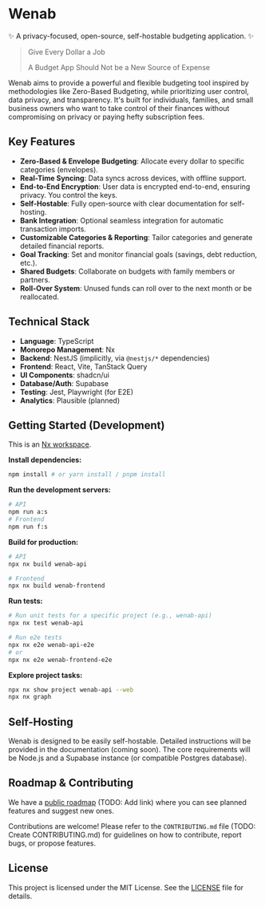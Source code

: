 # Wenab

✨ A privacy-focused, open-source, self-hostable budgeting application. ✨

> Give Every Dollar a Job
>
> A Budget App Should Not be a New Source of Expense

Wenab aims to provide a powerful and flexible budgeting tool inspired by methodologies like Zero-Based Budgeting, while prioritizing user control, data privacy, and transparency. It's built for individuals, families, and small business owners who want to take control of their finances without compromising on privacy or paying hefty subscription fees.

## Key Features

*   **Zero-Based & Envelope Budgeting**: Allocate every dollar to specific categories (envelopes).
*   **Real-Time Syncing**: Data syncs across devices, with offline support.
*   **End-to-End Encryption**: User data is encrypted end-to-end, ensuring privacy. You control the keys.
*   **Self-Hostable**: Fully open-source with clear documentation for self-hosting.
*   **Bank Integration**: Optional seamless integration for automatic transaction imports.
*   **Customizable Categories & Reporting**: Tailor categories and generate detailed financial reports.
*   **Goal Tracking**: Set and monitor financial goals (savings, debt reduction, etc.).
*   **Shared Budgets**: Collaborate on budgets with family members or partners.
*   **Roll-Over System**: Unused funds can roll over to the next month or be reallocated.

## Technical Stack

*   **Language**: TypeScript
*   **Monorepo Management**: Nx
*   **Backend**: NestJS (implicitly, via `@nestjs/*` dependencies)
*   **Frontend**: React, Vite, TanStack Query
*   **UI Components**: shadcn/ui
*   **Database/Auth**: Supabase
*   **Testing**: Jest, Playwright (for E2E)
*   **Analytics**: Plausible (planned)

## Getting Started (Development)

This is an [Nx workspace](https://nx.dev).

**Install dependencies:**

```sh
npm install # or yarn install / pnpm install
```

**Run the development servers:**

```sh
# API
npm run a:s
# Frontend
npm run f:s
```

**Build for production:**

```sh
# API
npx nx build wenab-api

# Frontend
npx nx build wenab-frontend
```

**Run tests:**

```sh
# Run unit tests for a specific project (e.g., wenab-api)
npx nx test wenab-api

# Run e2e tests
npx nx e2e wenab-api-e2e
# or
npx nx e2e wenab-frontend-e2e
```

**Explore project tasks:**

```sh
npx nx show project wenab-api --web
npx nx graph
```

## Self-Hosting

Wenab is designed to be easily self-hostable. Detailed instructions will be provided in the documentation (coming soon). The core requirements will be Node.js and a Supabase instance (or compatible Postgres database).

## Roadmap & Contributing

We have a [public roadmap](link-to-roadmap-if-available) (TODO: Add link) where you can see planned features and suggest new ones.

Contributions are welcome! Please refer to the `CONTRIBUTING.md` file (TODO: Create CONTRIBUTING.md) for guidelines on how to contribute, report bugs, or propose features.

## License

This project is licensed under the MIT License. See the [LICENSE](LICENSE) file for details.
